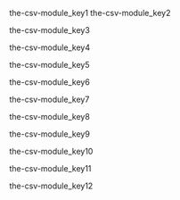 the-csv-module_key1
the-csv-module_key2



the-csv-module_key3


the-csv-module_key4


the-csv-module_key5


the-csv-module_key6


the-csv-module_key7


the-csv-module_key8


the-csv-module_key9


the-csv-module_key10


the-csv-module_key11


the-csv-module_key12
